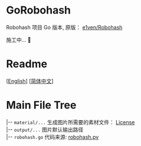 # GoRobohash
Robohash 项目 Go 版本, 原版： [e1ven/Robohash](https://github.com/e1ven/Robohash)


施工中... 🚧

# Readme
[[English](./README.md)] [[简体中文](./README_zh_CN.md)]


# Main File Tree
|-- `material/...` 生成图片所需要的素材文件： [License](https://github.com/e1ven/Robohash#license)  
|-- `output/...`  图片默认输出路径  
|-- `robohash.go`  代码来源: [robohash.py](https://github.com/e1ven/Robohash/blob/master/robohash/robohash.py)